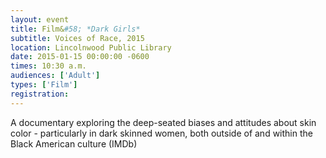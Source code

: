 ```yaml
---
layout: event
title: Film&#58; *Dark Girls*
subtitle: Voices of Race, 2015
location: Lincolnwood Public Library
date: 2015-01-15 00:00:00 -0600
times: 10:30 a.m.
audiences: ['Adult']
types: ['Film']
registration: 
---
```

A documentary exploring the deep-seated biases and attitudes about skin color - particularly in dark skinned women, both outside of and within the Black American culture (IMDb)
